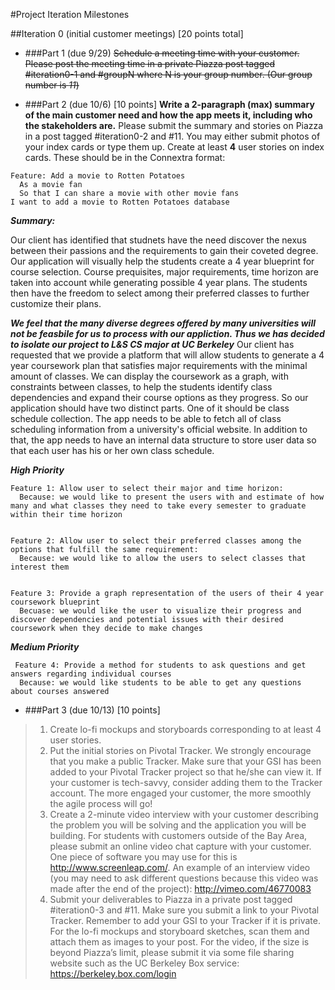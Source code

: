 #Project Iteration Milestones


##Iteration 0 (initial customer meetings) [20 points total]

* ###Part 1 (due 9/29)
<del>Schedule a meeting time with your customer. Please post the meeting time in a private Piazza post tagged #iteration0-1 and #groupN where N is your group number. (Our group number is *11*)<del>

* ###Part 2 (due 10/6)
[10 points]
**Write a 2-paragraph (max) summary of the main customer need and how the app meets it, including who the stakeholders are.** Please submit the summary and stories on Piazza in a post tagged #iteration0-2 and #11. You may either submit photos of your index cards or type them up.
Create at least **4** user stories on index cards. These should be in the Connextra format:
```
Feature: Add a movie to Rotten Potatoes
  As a movie fan
  So that I can share a movie with other movie fans
I want to add a movie to Rotten Potatoes database
```

***Summary:***

Our client has identified that studnets have the need discover the nexus between their passions and the requirements to gain their coveted degree. Our application will visually help the students create a 4 year blueprint for course selection. Course prequisites, major requirements, time horizon are taken into account while generating possible 4 year plans. The students then have the freedom to select among their preferred classes to further customize their plans.

***We feel that the many diverse degrees offered by many universities will not be feasbile for us to process with our appliction. Thus we has decided to isolate our project to L&S CS major at UC Berkeley***
Our client has requested that we provide a platform that will allow students to generate a 4 year coursework plan that satisfies major requirements with the minimal amount of classes. We can display the coursework as a graph, with constraints between classes, to help the students identify class dependencies and expand their course options as they progress.
So our application should have two distinct parts. 
One of it should be class schedule collection. 
The app needs to be able to fetch all of class scheduling information from a university's official website.
In addition to that, the app needs to have an internal data structure to store user data 
so that each user has his or her own class schedule. 

***High Priority***
```
Feature 1: Allow user to select their major and time horizon:
  Because: we would like to present the users with and estimate of how many and what classes they need to take every semester to graduate within their time horizon
  

Feature 2: Allow user to select their preferred classes among the options that fulfill the same requirement:
  Because: we would like to allow the users to select classes that interest them


Feature 3: Provide a graph representation of the users of their 4 year coursework blueprint
  Becuase: we would like the user to visualize their progress and discover dependencies and potential issues with their desired coursework when they decide to make changes

```

***Medium Priority***
```
 Feature 4: Provide a method for students to ask questions and get answers regarding individual courses
  Because: we would like students to be able to get any questions about courses answered
```

* ###Part 3 (due 10/13)
[10 points]

>1. Create lo-fi mockups and storyboards corresponding to at least 4 user stories.
>2. Put the initial stories on Pivotal Tracker. We strongly encourage that you make a public Tracker. Make sure that your GSI has been added to your Pivotal Tracker project so that he/she can view it. If your customer is tech-savvy, consider adding them to the Tracker account. The more engaged your customer, the more smoothly the agile process will go!
>3. Create a 2-minute video interview with your customer describing the problem you will be solving and the application you will be building. For students with customers outside of the Bay Area, please submit an online video chat capture with your customer. One piece of software you may use for this is http://www.screenleap.com/. An example of an interview video (you may need to ask different questions because this video was made after the end of the project): http://vimeo.com/46770083
>4. Submit your deliverables to Piazza in a private post tagged #iteration0-3 and #11. Make sure you submit a link to your Pivotal Tracker. Remember to add your GSI to your Tracker if it is private. For the lo-fi mockups and storyboard sketches, scan them and attach them as images to your post. For the video, if the size is beyond Piazza’s limit, please submit it via some file sharing website such as the UC Berkeley Box service: https://berkeley.box.com/login
